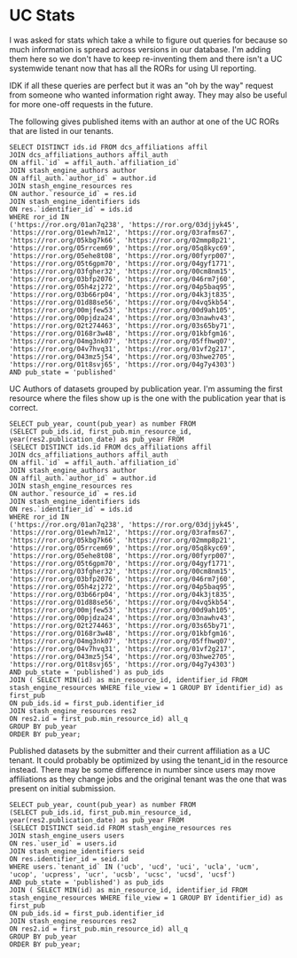 # UC Stats

I was asked for stats which take a while to figure out queries for
because so much information is spread across versions in our database.
I'm adding them here so we don't have to keep re-inventing them and there
isn't a UC systemwide tenant now that has all the RORs for using UI reporting.

IDK if all these queries are perfect but it was an "oh by the way" request from
someone who wanted information right away.  They may also be useful for more
one-off requests in the future.

The following gives published items with an author at one of the UC RORs
that are listed in our tenants.
```mysql
SELECT DISTINCT ids.id FROM dcs_affiliations affil
JOIN dcs_affiliations_authors affil_auth
ON affil.`id` = affil_auth.`affiliation_id`
JOIN stash_engine_authors author
ON affil_auth.`author_id` = author.id
JOIN stash_engine_resources res
ON author.`resource_id` = res.id
JOIN stash_engine_identifiers ids
ON res.`identifier_id` = ids.id
WHERE ror_id IN 
('https://ror.org/01an7q238', 'https://ror.org/03djjyk45', 'https://ror.org/01ewh7m12', 'https://ror.org/03rafms67', 'https://ror.org/05kbg7k66', 'https://ror.org/02mmp8p21', 'https://ror.org/05rrcem69', 'https://ror.org/05q8kyc69', 'https://ror.org/05ehe8t08', 'https://ror.org/00fyrp007', 'https://ror.org/05t6gpm70', 'https://ror.org/04gyf1771', 'https://ror.org/03fgher32', 'https://ror.org/00cm8nm15', 'https://ror.org/03bfp2076', 'https://ror.org/046rm7j60', 'https://ror.org/05h4zj272', 'https://ror.org/04p5baq95', 'https://ror.org/03b66rp04', 'https://ror.org/04k3jt835', 'https://ror.org/01d88se56', 'https://ror.org/04vq5kb54', 'https://ror.org/00mjfew53', 'https://ror.org/00d9ah105', 'https://ror.org/00pjdza24', 'https://ror.org/03nawhv43', 'https://ror.org/02t274463', 'https://ror.org/03s65by71', 'https://ror.org/0168r3w48', 'https://ror.org/01kbfgm16', 'https://ror.org/04mg3nk07', 'https://ror.org/05ffhwq07', 'https://ror.org/04v7hvq31', 'https://ror.org/01vf2g217', 'https://ror.org/043mz5j54', 'https://ror.org/03hwe2705', 'https://ror.org/01t8svj65', 'https://ror.org/04g7y4303')
AND pub_state = 'published'
```

UC Authors of datasets grouped by publication year.  I'm assuming the first resource
where the files show up is the one with the publication year that is correct.
```mysql
SELECT pub_year, count(pub_year) as number FROM
(SELECT pub_ids.id, first_pub.min_resource_id, year(res2.publication_date) as pub_year FROM
(SELECT DISTINCT ids.id FROM dcs_affiliations affil
JOIN dcs_affiliations_authors affil_auth
ON affil.`id` = affil_auth.`affiliation_id`
JOIN stash_engine_authors author
ON affil_auth.`author_id` = author.id
JOIN stash_engine_resources res
ON author.`resource_id` = res.id
JOIN stash_engine_identifiers ids
ON res.`identifier_id` = ids.id
WHERE ror_id IN 
('https://ror.org/01an7q238', 'https://ror.org/03djjyk45', 'https://ror.org/01ewh7m12', 'https://ror.org/03rafms67', 'https://ror.org/05kbg7k66', 'https://ror.org/02mmp8p21', 'https://ror.org/05rrcem69', 'https://ror.org/05q8kyc69', 'https://ror.org/05ehe8t08', 'https://ror.org/00fyrp007', 'https://ror.org/05t6gpm70', 'https://ror.org/04gyf1771', 'https://ror.org/03fgher32', 'https://ror.org/00cm8nm15', 'https://ror.org/03bfp2076', 'https://ror.org/046rm7j60', 'https://ror.org/05h4zj272', 'https://ror.org/04p5baq95', 'https://ror.org/03b66rp04', 'https://ror.org/04k3jt835', 'https://ror.org/01d88se56', 'https://ror.org/04vq5kb54', 'https://ror.org/00mjfew53', 'https://ror.org/00d9ah105', 'https://ror.org/00pjdza24', 'https://ror.org/03nawhv43', 'https://ror.org/02t274463', 'https://ror.org/03s65by71', 'https://ror.org/0168r3w48', 'https://ror.org/01kbfgm16', 'https://ror.org/04mg3nk07', 'https://ror.org/05ffhwq07', 'https://ror.org/04v7hvq31', 'https://ror.org/01vf2g217', 'https://ror.org/043mz5j54', 'https://ror.org/03hwe2705', 'https://ror.org/01t8svj65', 'https://ror.org/04g7y4303')
AND pub_state = 'published') as pub_ids
JOIN ( SELECT MIN(id) as min_resource_id, identifier_id FROM stash_engine_resources WHERE file_view = 1 GROUP BY identifier_id) as first_pub
ON pub_ids.id = first_pub.identifier_id
JOIN stash_engine_resources res2
ON res2.id = first_pub.min_resource_id) all_q
GROUP BY pub_year
ORDER BY pub_year;
```

Published datasets by the submitter and their current affiliation as a UC tenant. It could
probably be optimized by using the tenant_id in the resource instead.  There may be some difference
in number since users may move affiliations as they change jobs and the original tenant was the
one that was present on initial submission.
```mysql
SELECT pub_year, count(pub_year) as number FROM
(SELECT pub_ids.id, first_pub.min_resource_id, year(res2.publication_date) as pub_year FROM
(SELECT DISTINCT seid.id FROM stash_engine_resources res
JOIN stash_engine_users users
ON res.`user_id` = users.id
JOIN stash_engine_identifiers seid
ON res.identifier_id = seid.id
WHERE users.`tenant_id` IN ('ucb', 'ucd', 'uci', 'ucla', 'ucm', 'ucop', 'ucpress', 'ucr', 'ucsb', 'ucsc', 'ucsd', 'ucsf')
AND pub_state = 'published') as pub_ids
JOIN ( SELECT MIN(id) as min_resource_id, identifier_id FROM stash_engine_resources WHERE file_view = 1 GROUP BY identifier_id) as first_pub
ON pub_ids.id = first_pub.identifier_id
JOIN stash_engine_resources res2
ON res2.id = first_pub.min_resource_id) all_q
GROUP BY pub_year
ORDER BY pub_year;
```